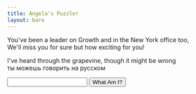 ```yaml
---
title: Angela's Puzzler
layout: bare
---
```


You've been a leader on Growth and in the New York office too,<br>
We'll miss you for sure but how exciting for you!<br>

I've heard through the grapevine, though it might be wrong<br>
ты можешь говорить на русском

<input id="guess" name="guess" />
<input type="button" value="What Am I?" onclick="window.open('/puzzle/angela/' + document.getElementById('guess').value)" />

